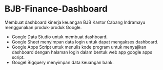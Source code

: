 # BJB-Finance-Dashboard

Membuat dashboard kinerja keuangan BJB Kantor Cabang Indramayu menggunakan produk-produk Google.
- Google Data Studio untuk membuat dashboard.
- Google Sheet menyimpan data login untuk dapat mengakses dashboard.
- Google Apps Script untuk menulis kode program untuk menyajikan dashboard dengan halaman login dalam bentuk web app google apps script.
- Googel Bigquery menyimpan data keuangan bank.
